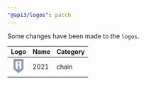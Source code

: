 ```yaml
---
"@api3/logos": patch
---
```


Some changes have been made to the `logos`.

|Logo|Name|Category|
|---|---|---|
|<img src="./raw/chains/Chain2021.svg" width="36" alt="">|2021|chain|
